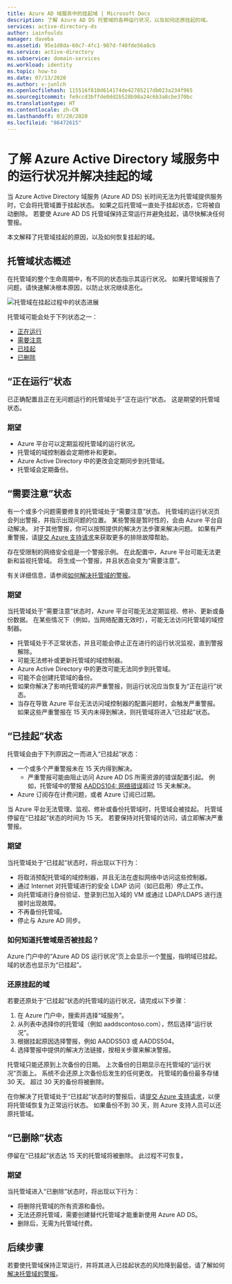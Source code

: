 ```yaml
---
title: Azure AD 域服务中的挂起域 | Microsoft Docs
description: 了解 Azure AD DS 托管域的各种运行状况，以及如何还原挂起的域。
services: active-directory-ds
author: iainfoulds
manager: daveba
ms.assetid: 95e1d8da-60c7-4fc1-987d-f48fde56a8cb
ms.service: active-directory
ms.subservice: domain-services
ms.workload: identity
ms.topic: how-to
ms.date: 07/13/2020
ms.author: v-junlch
ms.openlocfilehash: 115516f810d614174de42785217db023a234f965
ms.sourcegitcommit: fe9ccd3bffde0dd2b528b98a24c6b3a8cbe370bc
ms.translationtype: HT
ms.contentlocale: zh-CN
ms.lasthandoff: 07/20/2020
ms.locfileid: "86472615"
---
```

# <a name="understand-the-health-states-and-resolve-suspended-domains-in-azure-active-directory-domain-services"></a>了解 Azure Active Directory 域服务中的运行状况并解决挂起的域

当 Azure Active Directory 域服务 (Azure AD DS) 长时间无法为托管域提供服务时，它会将托管域置于挂起状态。 如果之后托管域一直处于挂起状态，它将被自动删除。 若要使 Azure AD DS 托管域保持正常运行并避免挂起，请尽快解决任何警报。

本文解释了托管域挂起的原因，以及如何恢复挂起的域。

## <a name="overview-of-managed-domain-states"></a>托管域状态概述

在托管域的整个生命周期中，有不同的状态指示其运行状况。 如果托管域报告了问题，请快速解决根本原因，以防止状况继续恶化。

![托管域在挂起过程中的状态进展](./media/active-directory-domain-services-suspension/suspension-timeline.PNG)

托管域可能会处于下列状态之一：

* [正在运行](#running-state)
* [需要注意](#needs-attention-state)
* [已挂起](#suspended-state)
* [已删除](#deleted-state)

## <a name="running-state"></a>“正在运行”状态

已正确配置且正在无问题运行的托管域处于“正在运行”状态。 这是期望的托管域状态。

### <a name="what-to-expect"></a>期望

* Azure 平台可以定期监视托管域的运行状况。
* 托管域的域控制器会定期修补和更新。
* Azure Active Directory 中的更改会定期同步到托管域。
* 托管域会定期备份。

## <a name="needs-attention-state"></a>“需要注意”状态

有一个或多个问题需要修复的托管域处于“需要注意”状态。 托管域的运行状况页会列出警报，并指示出现问题的位置。 某些警报是暂时性的，会由 Azure 平台自动解决。 对于其他警报，你可以按照提供的解决方法步骤来解决问题。 如果有严重警报，请[提交 Azure 支持请求][azure-support]来获取更多的排除故障帮助。

存在受限制的网络安全组是一个警报示例。 在此配置中，Azure 平台可能无法更新和监视托管域。 将生成一个警报，并且状态会变为“需要注意”。

有关详细信息，请参阅[如何解决托管域的警报][resolve-alerts]。

### <a name="what-to-expect"></a>期望

当托管域处于“需要注意”状态时，Azure 平台可能无法定期监视、修补、更新或备份数据。 在某些情况下（例如，当网络配置无效时），可能无法访问托管域的域控制器。

* 托管域处于不正常状态，并且可能会停止正在进行的运行状况监视，直到警报解除。
* 可能无法修补或更新托管域的域控制器。
* Azure Active Directory 中的更改可能无法同步到托管域。
* 可能不会创建托管域的备份。
* 如果你解决了影响托管域的非严重警报，则运行状况应当恢复为“正在运行”状态。
* 当存在导致 Azure 平台无法访问域控制器的配置问题时，会触发严重警报。 如果这些严重警报在 15 天内未得到解决，则托管域将进入“已挂起”状态。

## <a name="suspended-state"></a>“已挂起”状态

托管域会由于下列原因之一而进入“已挂起”状态：

* 一个或多个严重警报未在 15 天内得到解决。
    * 严重警报可能由阻止访问 Azure AD DS 所需资源的错误配置引起。 例如，托管域中的警报 [AADDS104: 网络错误][alert-nsg]超过 15 天未解决。
* Azure 订阅存在计费问题，或者 Azure 订阅已过期。

当 Azure 平台无法管理、监视、修补或备份托管域时，托管域会被挂起。 托管域停留在“已挂起”状态的时间为 15 天。 若要保持对托管域的访问，请立即解决严重警报。

### <a name="what-to-expect"></a>期望

当托管域处于“已挂起”状态时，将出现以下行为：

* 将取消预配托管域的域控制器，并且无法在虚拟网络中访问这些控制器。
* 通过 Internet 对托管域进行的安全 LDAP 访问（如已启用）停止工作。
* 向托管域进行身份验证、登录到已加入域的 VM 或通过 LDAP/LDAPS 进行连接时出现故障。
* 不再备份托管域。
* 停止与 Azure AD 同步。

### <a name="how-do-you-know-if-your-managed-domain-is-suspended"></a>如何知道托管域是否被挂起？

Azure 门户中的“Azure AD DS 运行状况”页上会显示一个[警报][resolve-alerts]，指明域已挂起。 域的状态也显示为“已挂起”。

### <a name="restore-a-suspended-domain"></a>还原挂起的域

若要还原处于“已挂起”状态的托管域的运行状况，请完成以下步骤：

1. 在 Azure 门户中，搜索并选择“域服务”。
1. 从列表中选择你的托管域（例如 aaddscontoso.com），然后选择“运行状况”。
1. 根据挂起原因选择警报，例如 AADDS503 或 AADDS504。
1. 选择警报中提供的解决方法链接，按相关步骤来解决警报。

托管域只能还原到上次备份的日期。 上次备份的日期显示在托管域的“运行状况”页面上。 系统不会还原上次备份后发生的任何更改。 托管域的备份最多存储 30 天。 超过 30 天的备份将被删除。

在你解决了托管域处于“已挂起”状态时的警报后，请[提交 Azure 支持请求][azure-support]，以便将托管域恢复为正常运行状态。 如果备份不到 30 天，则 Azure 支持人员可以还原托管域。

## <a name="deleted-state"></a>“已删除”状态

停留在“已挂起”状态达 15 天的托管域将被删除。 此过程不可恢复。

### <a name="what-to-expect"></a>期望

当托管域进入“已删除”状态时，将出现以下行为：

* 将删除托管域的所有资源和备份。
* 无法还原托管域，需要创建替代托管域才能重新使用 Azure AD DS。
* 删除后，无需为托管域付费。

## <a name="next-steps"></a>后续步骤

若要使托管域保持正常运行，并将其进入已挂起状态的风险降到最低，请了解如何[解决托管域的警报][resolve-alerts]。

<!-- INTERNAL LINKS -->
[alert-nsg]: alert-nsg.md
[azure-support]: https://support.azure.cn/en-us/support/support-azure/
[resolve-alerts]: troubleshoot-alerts.md

